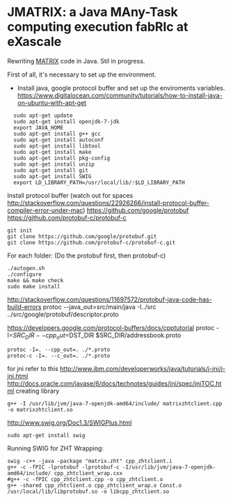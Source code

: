 # JMATRIX: a Java MAny-Task computing execution fabRIc at eXascale

Rewriting [MATRIX](https://github.com/kwangiit/matrix_v2) code in Java. Stil in progress.

First of all, it's necessary to set up the environment.
*  Install java, google protocol buffer and set up the enviroments variables.
https://www.digitalocean.com/community/tutorials/how-to-install-java-on-ubuntu-with-apt-get

```
  sudo apt-get update
  sudo apt-get install openjdk-7-jdk
  export JAVA_HOME
  sudo apt-get install g++ gcc
  sudo apt-get install autoconf
  sudo apt-get install libtool
  sudo apt-get install make
  sudo apt-get install pkg-config
  sudo apt-get install unzip
  sudo apt-get install git
  sudo apt-get install SWIG
  export LD_LIBRARY_PATH=/usr/local/lib/:$LD_LIBRARY_PATH
```

Install protocol buffer (watch out for spaces http://stackoverflow.com/questions/22926266/install-protocol-buffer-compiler-error-under-mac)
https://github.com/google/protobuf
https://github.com/protobuf-c/protobuf-c

```
git init
git clone https://github.com/google/protobuf.git 
git clone https://github.com/protobuf-c/protobuf-c.git
```

For each folder: (Do the protobuf first, then protobuf-c)
```
./autogen.sh
./configure
make && make check
sudo make install
```


http://stackoverflow.com/questions/11697572/protobuf-java-code-has-build-errors
protoc --java_out=src/main/java -I../src ../src/google/protobuf/descriptor.proto

https://developers.google.com/protocol-buffers/docs/cpptutorial
protoc -I=$SRC_DIR --cpp_out=$DST_DIR $SRC_DIR/addressbook.proto

```
protoc -I=. --cpp_out=. ./*.proto
protoc-c -I=. --c_out=. ./*.proto
```

for jni refer to this http://www.ibm.com/developerworks/java/tutorials/j-jni/j-jni.html
http://docs.oracle.com/javase/6/docs/technotes/guides/jni/spec/jniTOC.html
creating library
```
g++ -I /usr/lib/jvm/java-7-openjdk-amd64/include/ matrixzhtclient.cpp -o matrixzhtclient.so
```


http://www.swig.org/Doc1.3/SWIGPlus.html
```
sudo apt-get install swig
```

Running SWIG for ZHT Wrapping:

```
swig -c++ -java -package "matrix.zht" cpp_zhtclient.i
g++ -c -fPIC -lprotobuf -lprotobuf-c -I/usr/lib/jvm/java-7-openjdk-amd64/include/ cpp_zhtclient_wrap.cxx
#g++ -c -fPIC cpp_zhtclient.cpp -o cpp_zhtclient.o
g++ -shared cpp_zhtclient.o cpp_zhtclient_wrap.o Const.o /usr/local/lib/libprotobuf.so -o libcpp_zhtclient.so
```

